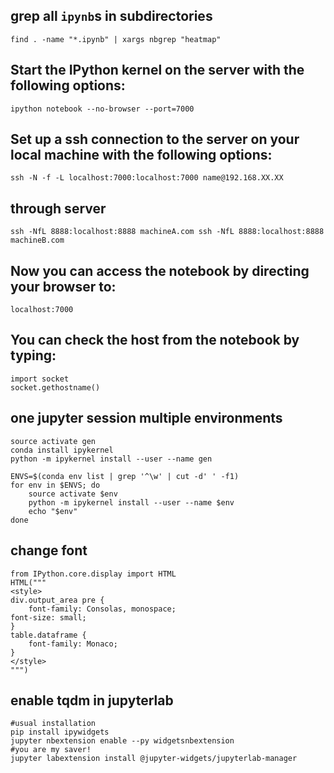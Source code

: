 ## grep all `ipynb`s in subdirectories

    find . -name "*.ipynb" | xargs nbgrep "heatmap"
    
## Start the IPython kernel on the server with the following options:

    ipython notebook --no-browser --port=7000

## Set up a ssh connection to the server on your local machine with the following options:

    ssh -N -f -L localhost:7000:localhost:7000 name@192.168.XX.XX

## through server

    ssh -NfL 8888:localhost:8888 machineA.com ssh -NfL 8888:localhost:8888 machineB.com

## Now you can access the notebook by directing your browser to:

    localhost:7000

## You can check the host from the notebook by typing:

    import socket
    socket.gethostname()

## one jupyter session multiple environments

    source activate gen
    conda install ipykernel
    python -m ipykernel install --user --name gen
    
    ENVS=$(conda env list | grep '^\w' | cut -d' ' -f1)
    for env in $ENVS; do
        source activate $env
        python -m ipykernel install --user --name $env
        echo "$env"
    done
    
## change font 
 
    from IPython.core.display import HTML
    HTML("""
    <style>
    div.output_area pre {
        font-family: Consolas, monospace;
    font-size: small;
    }
    table.dataframe {
        font-family: Monaco;
    }
    </style>
    """)

## enable tqdm in jupyterlab
    #usual installation 
    pip install ipywidgets 
    jupyter nbextension enable --py widgetsnbextension
    #you are my saver!
    jupyter labextension install @jupyter-widgets/jupyterlab-manager    
